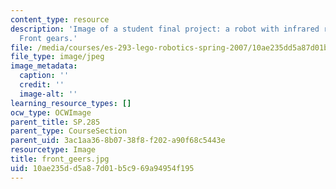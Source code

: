 ```yaml
---
content_type: resource
description: 'Image of a student final project: a robot with infrared remote control.
  Front gears.'
file: /media/courses/es-293-lego-robotics-spring-2007/10ae235dd5a87d01b5c969a94954f195_front_geers.jpg
file_type: image/jpeg
image_metadata:
  caption: ''
  credit: ''
  image-alt: ''
learning_resource_types: []
ocw_type: OCWImage
parent_title: SP.285
parent_type: CourseSection
parent_uid: 3ac1aa36-8b07-38f8-f202-a90f68c5443e
resourcetype: Image
title: front_geers.jpg
uid: 10ae235d-d5a8-7d01-b5c9-69a94954f195
---
```

